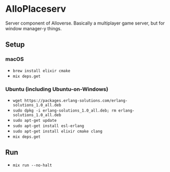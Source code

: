 # AlloPlaceserv

Server component of Alloverse. Basically a multiplayer game server, but for window manager-y
things.

## Setup 

### macOS
* `brew install elixir cmake`
* `mix deps.get`

### Ubuntu (including Ubuntu-on-Windows)

* `wget https://packages.erlang-solutions.com/erlang-solutions_1.0_all.deb `
* `sudo dpkg -i erlang-solutions_1.0_all.deb; rm erlang-solutions_1.0_all.deb`
* `sudo apt-get update`
* `sudo apt-get install esl-erlang`
* `sudo apt-get install elixir cmake clang`
* `mix deps.get`

## Run

* `mix run --no-halt`
